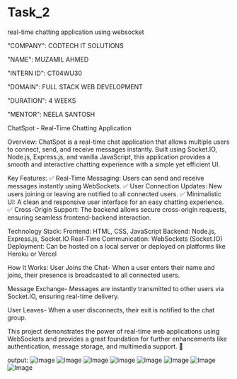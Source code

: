 # Task_2
real-time chatting application using websocket

"COMPANY": CODTECH IT SOLUTIONS

"NAME": MUZAMIL AHMED

"INTERN ID": CT04WU30

"DOMAIN": FULL STACK WEB DEVELOPMENT

"DURATION": 4 WEEKS

"MENTOR": NEELA SANTOSH

ChatSpot - Real-Time Chatting Application

Overview:
ChatSpot is a real-time chat application that allows multiple users to connect, send, and receive messages instantly. Built using Socket.IO, Node.js, Express.js, and vanilla JavaScript, this application provides a smooth and interactive chatting experience with a simple yet efficient UI.

Key Features:
✅ Real-Time Messaging: Users can send and receive messages instantly using WebSockets.
✅ User Connection Updates: New users joining or leaving are notified to all connected users.
✅ Minimalistic UI: A clean and responsive user interface for an easy chatting experience.
✅ Cross-Origin Support: The backend allows secure cross-origin requests, ensuring seamless frontend-backend interaction.

Technology Stack:
Frontend: HTML, CSS, JavaScript
Backend: Node.js, Express.js, Socket.IO
Real-Time Communication: WebSockets (Socket.IO)
Deployment: Can be hosted on a local server or deployed on platforms like Heroku or Vercel

How It Works:
User Joins the Chat-
When a user enters their name and joins, their presence is broadcasted to all connected users.

Message Exchange-
Messages are instantly transmitted to other users via Socket.IO, ensuring real-time delivery.

User Leaves-
When a user disconnects, their exit is notified to the chat group.

This project demonstrates the power of real-time web applications using WebSockets and provides a great foundation for further enhancements like authentication, message storage, and multimedia support. 🚀

output:
![Image](https://github.com/user-attachments/assets/303d63cb-5906-43b4-87d7-e01fd27ee547)
![Image](https://github.com/user-attachments/assets/b8940355-8cb0-4858-8413-509ae17d99ba)
![Image](https://github.com/user-attachments/assets/9eb0aef3-e314-4957-bfa6-c67b06e07b16)
![Image](https://github.com/user-attachments/assets/c41bf8f5-808c-46b4-b764-f75cb7e1c787)
![Image](https://github.com/user-attachments/assets/0f85a594-c8fb-4f5c-8dd5-bb6c167e6f47)
![Image](https://github.com/user-attachments/assets/c8c8b52b-4ca1-46c8-968b-5296044bf951)
![Image](https://github.com/user-attachments/assets/0d14d005-c090-4a3c-92cb-0ea12803795b)
![Image](https://github.com/user-attachments/assets/9060b06b-5974-4e49-b419-e3d11457d439)

